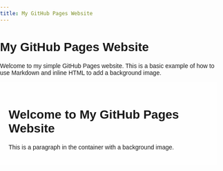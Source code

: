 ```yaml
---
title: My GitHub Pages Website
---
```


# My GitHub Pages Website

Welcome to my simple GitHub Pages website. This is a basic example of how to use Markdown and inline HTML to add a background image.

<style>
  body {
    margin: 0;
    padding: 0;
    background-image: url('/corridos.jpg');
    background-size: cover;
    background-repeat: no-repeat;
    background-position: center;
    font-family: Arial, sans-serif;
  }

  .container {
    max-width: 800px;
    margin: 0 auto;
    padding: 20px;
    background-color: rgba(255, 255, 255, 0.8);
  }
</style>

<div class="container">
  <h1>Welcome to My GitHub Pages Website</h1>

  <!-- Your Markdown content goes here -->
  <p>This is a paragraph in the container with a background image.</p>
</div>

